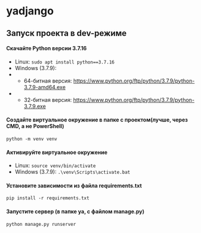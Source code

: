 # yadjango

## Запуск проекта в dev-режиме
#### Скачайте Python версии 3.7.16
- Linux:
```sudo apt install python==3.7.16``` 
- Windows (3.7.9):
- - 64-битная версия:
https://www.python.org/ftp/python/3.7.9/python-3.7.9-amd64.exe
- - 32-битная версия:
https://www.python.org/ftp/python/3.7.9/python-3.7.9.exe
#### Создайте виртуальное окружение в папке с проектом(лучше, через CMD, а не PowerShell)
```python -m venv venv```
#### Активируйте виртуальное окружение
- Linux:
```source venv/bin/activate```
- Windows (3.7.9):
```.\venv\Scripts\activate.bat```
#### Установите зависимости из файла requirements.txt
```pip install -r requirements.txt```
#### Запустите сервер (в папке ya, с файлом manage.py)
```python manage.py runserver```